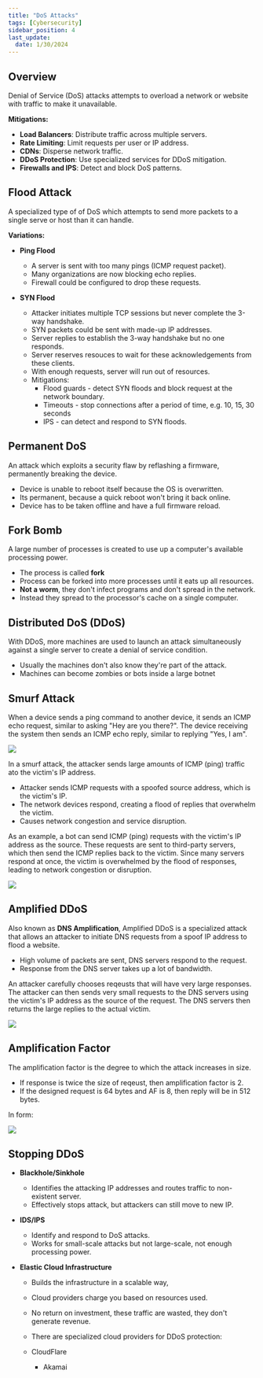 ```yaml
---
title: "DoS Attacks"
tags: [Cybersecurity]
sidebar_position: 4
last_update:
  date: 1/30/2024
---
```




## Overview

Denial of Service (DoS) attacks attempts to overload a network or website with traffic to make it unavailable.

**Mitigations:**

- **Load Balancers**: Distribute traffic across multiple servers.
- **Rate Limiting**: Limit requests per user or IP address.
- **CDNs**: Disperse network traffic.
- **DDoS Protection**: Use specialized services for DDoS mitigation.
- **Firewalls and IPS**: Detect and block DoS patterns.

## Flood Attack 

A specialized type of of DoS which attempts to send more packets to a single serve or host than it can handle.

**Variations:**

- **Ping Flood**

  - A server is sent with too many pings (ICMP request packet).
  - Many organizations are now blocking echo replies.
  - Firewall could be configured to drop these requests.

- **SYN Flood**

  - Attacker initiates multiple TCP sessions but never complete the 3-way handshake.
  - SYN packets could be sent with made-up IP addresses.
  - Server replies to establish the 3-way handshake but no one responds.
  - Server reserves resouces to wait for these acknowledgements from these clients.
  - With enough requests, server will run out of resources.
  - Mitigations:
    - Flood guards - detect SYN floods and block request at the network boundary.
    - Timeouts - stop connections after a period of time, e.g. 10, 15, 30 seconds
    - IPS - can detect and respond to SYN floods.

## Permanent DoS

An attack which exploits a security flaw by reflashing a firmware, permanently breaking the device.

- Device is unable to reboot itself because the OS is overwritten.
- Its permanent, because a quick reboot won't bring it back online.
- Device has to be taken offline and have a full firmware reload.

## Fork Bomb 

A large number of processes is created to use up a computer's available processing power.

- The process is called **fork**
- Process can be forked into more processes until it eats up all resources.
- **Not a worm**, they don't infect programs and don't spread in the network.
- Instead they spread to the processor's cache on a single computer.

## Distributed DoS (DDoS)

With DDoS, more machines are used to launch an attack simultaneously against a single server to create a denial of service condition.

- Usually the machines don't also know they're part of the attack.
- Machines can become zombies or bots inside a large botnet

## Smurf Attack 

When a device sends a ping command to another device, it sends an ICMP echo request, similar to asking "Hey are you there?". The device receiving the system then sends an ICMP echo reply, similar to replying "Yes, I am".

<div class='img-center'>

![](/img/docs/networking-basics-ping-commandddd.png)

</div>

In a smurf attack, the attacker sends large amounts of ICMP (ping) traffic ato the victim's IP address.

- Attacker sends ICMP requests with a spoofed source address, which is the victim's IP.
- The network devices respond, creating a flood of replies that overwhelm the victim.
- Causes network congestion and service disruption. 

As an example, a bot can send ICMP (ping) requests with the victim's IP address as the source. These requests are sent to third-party servers, which then send the ICMP replies back to the victim. Since many servers respond at once, the victim is overwhelmed by the flood of responses, leading to network congestion or disruption.

<div class='img-center'>

![](/img/docs/networking-basics-smurf-attack-fake-ip-flood-dns-servers.png)

</div>


## Amplified DDoS

Also known as **DNS Amplification**, Amplified DDoS is a specialized attack that allows an attacker to initiate DNS requests from a spoof IP address to flood a website.

- High volume of packets are sent, DNS servers respond to the request.
- Response from the DNS server takes up a lot of bandwidth.

An attacker carefully chooses reqeusts that will have very large responses. The attacker can then sends very small requests to the DNS servers using the victim's IP address as the source of the request. The DNS servers then returns the large replies to the actual victim.

<div class='img-center'>

![](/img/docs/networking-basics-ddos-amplified-ddosss.png)

</div>

## Amplification Factor 

The amplification factor is the degree to which the attack increases in size.

- If response is twice the size of reqeust, then amplification factor is 2.
- If the designed request is 64 bytes and AF is 8, then reply will be in 512 bytes.

In form:

<div class='img-center'>

![](/img/docs/networking-basics-ddos-amplified-ddosss-amplification-factor.png)

</div>
 

## Stopping DDoS 

- **Blackhole/Sinkhole**

  - Identifies the attacking IP addresses and routes traffic to non-existent server.
  - Effectively stops attack, but attackers can still move to new IP.

- **IDS/IPS**

  - Identify and respond to DoS attacks.
  - Works for small-scale attacks but not large-scale, not enough processing power.

- **Elastic Cloud Infrastructure**

  - Builds the infrastructure in a scalable way,
  - Cloud providers charge you based on resources used.
  - No return on investment, these traffic are wasted, they don't generate revenue.
  - There are specialized cloud providers for DDoS protection:
 
  - CloudFlare 
    - Akamai

